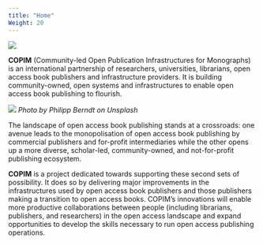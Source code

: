 ```yaml
---
title: "Home‎"
Weight: 20
---
```


![](/images/testphoto/copim-header_lefted.jpg)

**COPIM** (Community-led Open Publication Infrastructures for Monographs) is an international partnership of researchers, universities, librarians, open access book publishers and infrastructure providers. It is building community-owned, open systems and infrastructures to enable open access book publishing to flourish.

![](/images/philipp-berndt-5i0GnoTTjSE-unsplash.jpg)
*Photo by Philipp Berndt on Unsplash*

The landscape of open access book publishing stands at a crossroads: one avenue leads to the monopolisation of open access book publishing by commercial publishers and for-profit intermediaries while the other opens up a more diverse, scholar-led, community-owned, and not-for-profit publishing ecosystem. 

**COPIM** is a project dedicated towards supporting these second sets of possibility. It does so by delivering major improvements in the infrastructures used by open access book publishers and those publishers making a transition to open access books. COPIM’s innovations will enable more productive collaborations between people (including librarians, publishers, and researchers) in the open access landscape and expand opportunities to develop the skills necessary to run open access publishing operations.
